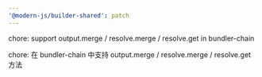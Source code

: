 ```yaml
---
'@modern-js/builder-shared': patch
---
```


chore: support output.merge / resolve.merge / resolve.get in bundler-chain

chore: 在 bundler-chain 中支持 output.merge / resolve.merge / resolve.get 方法
